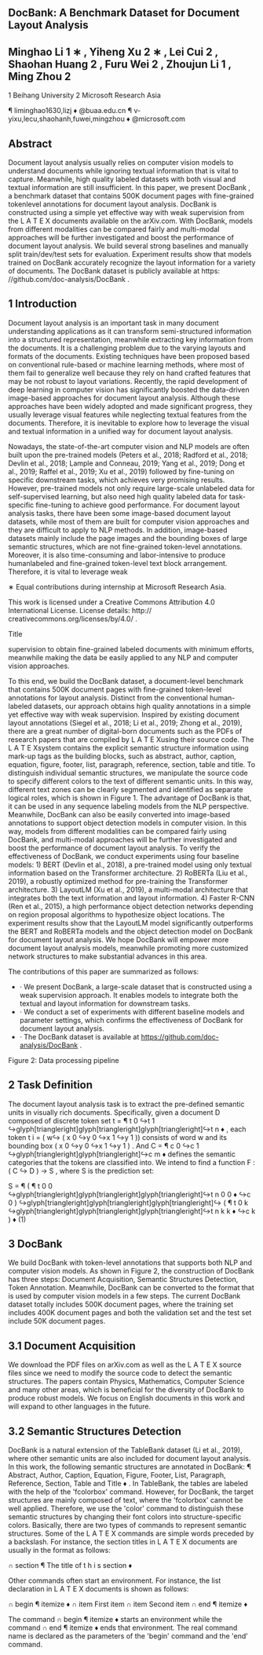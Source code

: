 ## DocBank: A Benchmark Dataset for Document Layout Analysis

## Minghao Li 1 ∗ , Yiheng Xu 2 ∗ , Lei Cui 2 , Shaohan Huang 2 , Furu Wei 2 , Zhoujun Li 1 , Ming Zhou 2

1 Beihang University 2 Microsoft Research Asia

¶ liminghao1630,lizj ♦ @buaa.edu.cn ¶ v-yixu,lecu,shaohanh,fuwei,mingzhou ♦ @microsoft.com

## Abstract

Document layout analysis usually relies on computer vision models to understand documents while ignoring textual information that is vital to capture. Meanwhile, high quality labeled datasets with both visual and textual information are still insufficient. In this paper, we present DocBank , a benchmark dataset that contains 500K document pages with fine-grained tokenlevel annotations for document layout analysis. DocBank is constructed using a simple yet effective way with weak supervision from the L A T E X documents available on the arXiv.com. With DocBank, models from different modalities can be compared fairly and multi-modal approaches will be further investigated and boost the performance of document layout analysis. We build several strong baselines and manually split train/dev/test sets for evaluation. Experiment results show that models trained on DocBank accurately recognize the layout information for a variety of documents. The DocBank dataset is publicly available at https: //github.com/doc-analysis/DocBank .

## 1 Introduction

Document layout analysis is an important task in many document understanding applications as it can transform semi-structured information into a structured representation, meanwhile extracting key information from the documents. It is a challenging problem due to the varying layouts and formats of the documents. Existing techniques have been proposed based on conventional rule-based or machine learning methods, where most of them fail to generalize well because they rely on hand crafted features that may be not robust to layout variations. Recently, the rapid development of deep learning in computer vision has significantly boosted the data-driven image-based approaches for document layout analysis. Although these approaches have been widely adopted and made significant progress, they usually leverage visual features while neglecting textual features from the documents. Therefore, it is inevitable to explore how to leverage the visual and textual information in a unified way for document layout analysis.

Nowadays, the state-of-the-art computer vision and NLP models are often built upon the pre-trained models (Peters et al., 2018; Radford et al., 2018; Devlin et al., 2018; Lample and Conneau, 2019; Yang et al., 2019; Dong et al., 2019; Raffel et al., 2019; Xu et al., 2019) followed by fine-tuning on specific downstream tasks, which achieves very promising results. However, pre-trained models not only require large-scale unlabeled data for self-supervised learning, but also need high quality labeled data for task-specific fine-tuning to achieve good performance. For document layout analysis tasks, there have been some image-based document layout datasets, while most of them are built for computer vision approaches and they are difficult to apply to NLP methods. In addition, image-based datasets mainly include the page images and the bounding boxes of large semantic structures, which are not fine-grained token-level annotations. Moreover, it is also time-consuming and labor-intensive to produce humanlabeled and fine-grained token-level text block arrangement. Therefore, it is vital to leverage weak

∗ Equal contributions during internship at Microsoft Research Asia.

This work is licensed under a Creative Commons Attribution 4.0 International License. License details: http:// creativecommons.org/licenses/by/4.0/ .

<!-- image -->

Title

supervision to obtain fine-grained labeled documents with minimum efforts, meanwhile making the data be easily applied to any NLP and computer vision approaches.

To this end, we build the DocBank dataset, a document-level benchmark that contains 500K document pages with fine-grained token-level annotations for layout analysis. Distinct from the conventional human-labeled datasets, our approach obtains high quality annotations in a simple yet effective way with weak supervision. Inspired by existing document layout annotations (Siegel et al., 2018; Li et al., 2019; Zhong et al., 2019), there are a great number of digital-born documents such as the PDFs of research papers that are compiled by L A T E Xusing their source code. The L A T E Xsystem contains the explicit semantic structure information using mark-up tags as the building blocks, such as abstract, author, caption, equation, figure, footer, list, paragraph, reference, section, table and title. To distinguish individual semantic structures, we manipulate the source code to specify different colors to the text of different semantic units. In this way, different text zones can be clearly segmented and identified as separate logical roles, which is shown in Figure 1. The advantage of DocBank is that, it can be used in any sequence labeling models from the NLP perspective. Meanwhile, DocBank can also be easily converted into image-based annotations to support object detection models in computer vision. In this way, models from different modalities can be compared fairly using DocBank, and multi-modal approaches will be further investigated and boost the performance of document layout analysis. To verify the effectiveness of DocBank, we conduct experiments using four baseline models: 1) BERT (Devlin et al., 2018), a pre-trained model using only textual information based on the Transformer architecture. 2) RoBERTa (Liu et al., 2019), a robustly optimized method for pre-training the Transformer architecture. 3) LayoutLM (Xu et al., 2019), a multi-modal architecture that integrates both the text information and layout information. 4) Faster R-CNN (Ren et al., 2015), a high performance object detection networks depending on region proposal algorithms to hypothesize object locations. The experiment results show that the LayoutLM model significantly outperforms the BERT and RoBERTa models and the object detection model on DocBank for document layout analysis. We hope DocBank will empower more document layout analysis models, meanwhile promoting more customized network structures to make substantial advances in this area.

The contributions of this paper are summarized as follows:

- · We present DocBank, a large-scale dataset that is constructed using a weak supervision approach. It enables models to integrate both the textual and layout information for downstream tasks.
- · We conduct a set of experiments with different baseline models and parameter settings, which confirms the effectiveness of DocBank for document layout analysis.
- · The DocBank dataset is available at https://github.com/doc-analysis/DocBank .

Figure 2: Data processing pipeline

<!-- image -->

## 2 Task Definition

The document layout analysis task is to extract the pre-defined semantic units in visually rich documents. Specifically, given a document D composed of discrete token set t = ¶ t 0 ↪t 1 ↪glyph[triangleright]glyph[triangleright]glyph[triangleright]↪t n ♦ , each token t i = ( w↪ ( x 0 ↪y 0 ↪x 1 ↪y 1 )) consists of word w and its bounding box ( x 0 ↪y 0 ↪x 1 ↪y 1 ) . And C = ¶ c 0 ↪c 1 ↪glyph[triangleright]glyph[triangleright]↪c m ♦ defines the semantic categories that the tokens are classified into. We intend to find a function F : ( C ↪ D ) → S , where S is the prediction set:

S = ¶ ( ¶ t 0 0 ↪glyph[triangleright]glyph[triangleright]glyph[triangleright]↪t n 0 0 ♦ ↪c 0 ) ↪glyph[triangleright]glyph[triangleright]glyph[triangleright]↪ ( ¶ t 0 k ↪glyph[triangleright]glyph[triangleright]glyph[triangleright]↪t n k k ♦ ↪c k ) ♦ (1)

## 3 DocBank

We build DocBank with token-level annotations that supports both NLP and computer vision models. As shown in Figure 2, the construction of DocBank has three steps: Document Acquisition, Semantic Structures Detection, Token Annotation. Meanwhile, DocBank can be converted to the format that is used by computer vision models in a few steps. The current DocBank dataset totally includes 500K document pages, where the training set includes 400K document pages and both the validation set and the test set include 50K document pages.

## 3.1 Document Acquisition

We download the PDF files on arXiv.com as well as the L A T E X source files since we need to modify the source code to detect the semantic structures. The papers contain Physics, Mathematics, Computer Science and many other areas, which is beneficial for the diversity of DocBank to produce robust models. We focus on English documents in this work and will expand to other languages in the future.

## 3.2 Semantic Structures Detection

DocBank is a natural extension of the TableBank dataset (Li et al., 2019), where other semantic units are also included for document layout analysis. In this work, the following semantic structures are annotated in DocBank: ¶ Abstract, Author, Caption, Equation, Figure, Footer, List, Paragraph, Reference, Section, Table and Title ♦ . In TableBank, the tables are labeled with the help of the 'fcolorbox' command. However, for DocBank, the target structures are mainly composed of text, where the 'fcolorbox' cannot be well applied. Therefore, we use the 'color' command to distinguish these semantic structures by changing their font colors into structure-specific colors. Basically, there are two types of commands to represent semantic structures. Some of the L A T E X commands are simple words preceded by a backslash. For instance, the section titles in L A T E X documents are usually in the format as follows:

∩ section ¶ The title of t h i s section ♦

Other commands often start an environment. For instance, the list declaration in L A T E X documents is shown as follows:

∩ begin ¶ itemize ♦ ∩ item First item ∩ item Second item ∩ end ¶ itemize ♦

The command ∩ begin ¶ itemize ♦ starts an environment while the command ∩ end ¶ itemize ♦ ends that environment. The real command name is declared as the parameters of the 'begin' command and the 'end' command.